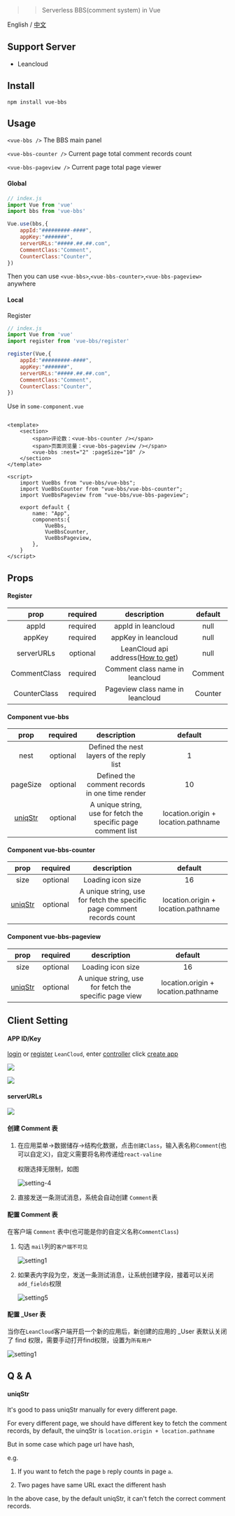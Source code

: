 
>> Serverless BBS(comment system) in Vue

English / [中文](https://github.com/stonehank/vue-bbs/blob/main/README.md)

## Support Server

* Leancloud


## Install

`npm install vue-bbs`


## Usage

`<vue-bbs />` The BBS main panel

`<vue-bbs-counter />` Current page total comment records count

`<vue-bbs-pageview />` Current page total page viewer


#### Global

```js
// index.js
import Vue from 'vue'
import bbs from 'vue-bbs'

Vue.use(bbs,{
    appId:"#########-####",
    appKey:"#######",
    serverURLs:"#####.##.##.com",
    CommentClass:"Comment",
    CounterClass:"Counter",
})
```
Then you can use `<vue-bbs>`,`<vue-bbs-counter>`,`<vue-bbs-pageview>` anywhere


#### Local

Register
```js
// index.js
import Vue from 'vue'
import register from 'vue-bbs/register'

register(Vue,{
    appId:"#########-####",
    appKey:"#######",
    serverURLs:"#####.##.##.com",
    CommentClass:"Comment",
    CounterClass:"Counter",
})
```

Use in `some-component.vue`
```vue

<template>
    <section>
        <span>评论数：<vue-bbs-counter /></span>
        <span>页面浏览量：<vue-bbs-pageview /></span>
        <vue-bbs :nest="2" :pageSize="10" />
    </section>
</template>

<script>
    import VueBbs from "vue-bbs/vue-bbs";
    import VueBbsCounter from "vue-bbs/vue-bbs-counter";
    import VueBbsPageview from "vue-bbs/vue-bbs-pageview";

    export default {
        name: "App",
        components:{
            VueBbs,
            VueBbsCounter,
            VueBbsPageview,
        },
    }
</script>
```


## Props

#### Register

|prop|required|description|default|
|:---:|:---:|:---:|:---:|
|appId|required|appId in leancloud|null|
|appKey|required|appKey in leancloud|null|
|serverURLs|optional|LeanCloud api address([How to get](#serverURLs))|null|
|CommentClass|required|Comment class name in leancloud|Comment|
|CounterClass|required|Pageview class name in leancloud|Counter|

#### Component vue-bbs

|prop|required|description|default|
|:---:|:---:|:---:|:---:|
|nest|optional|Defined the nest layers of the reply list|1|
|pageSize|optional|Defined the comment records in one time render|10|
|[uniqStr](#uniqstr)|optional|A unique string, use for fetch the specific page comment list|location.origin + location.pathname|


#### Component vue-bbs-counter

|prop|required|description|default|
|:---:|:---:|:---:|:---:|
|size|optional|Loading icon size|16|
|[uniqStr](#uniqstr)|optional|A unique string, use for fetch the specific page comment records count|location.origin + location.pathname|

#### Component vue-bbs-pageview

|prop|required|description|default|
|:---:|:---:|:---:|:---:|
|size|optional|Loading icon size|16|
|[uniqStr](#uniqstr)|optional|A unique string, use for fetch the specific page view|location.origin + location.pathname|


## Client Setting

#### APP ID/Key

[login](https://leancloud.cn/dashboard/login.html#/signin) or 
[register](https://leancloud.cn/dashboard/login.html#/signup) `LeanCloud`, 
enter [controller](https://leancloud.cn/dashboard/applist.html#/apps) 
click [create app](https://leancloud.cn/dashboard/applist.html#/newapp)

![](https://i.loli.net/2019/06/21/5d0c995c86fac81746.jpg)


![](https://i.loli.net/2019/06/21/5d0c997a60baa24436.jpg)

#### serverURLs

![](./doc/images/setting3.png)

#### 创建 Comment 表

1. 在应用菜单->数据储存->结构化数据，点击`创建Class`，输入表名称`Comment`(也可以自定义)，自定义需要将名称传递给`react-valine`

    权限选择无限制，如图
    
    ![setting-4](./doc/images/setting4.png)

2. 直接发送一条测试消息，系统会自动创建 `Comment`表

#### 配置 Comment 表

在客户端 `Comment` 表中(也可能是你的自定义名称`CommentClass`)

1. 勾选 `mail`列的`客户端不可见`
    
    ![setting1](./doc/images/setting2.png)

2. 如果表内字段为空，发送一条测试消息，让系统创建字段，接着可以关闭`add_fields`权限

    ![setting5](./doc/images/setting5.png)
    
#### 配置 _User 表

当你在`LeanCloud`客户端开启一个新的应用后，新创建的应用的 _User 表默认关闭了 find 权限，需要手动打开find权限，设置为`所有用户`

![setting1](./doc/images/setting1.png)


## Q & A

#### uniqStr

It's good to pass uniqStr manually for every different page.

For every different page, we should have different key to fetch the comment records, by default, the uinqStr is `location.origin + location.pathname`

But in some case which page url have hash, 

e.g.
 
1. If you want to fetch the page `b` reply counts in page `a`.

2. Two pages have same URL exact the different hash

In the above case, by the default uniqStr, it can't fetch the correct comment records.
